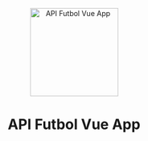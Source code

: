 <p align="center">
  <a href="https://api.futbol" target="_blank">
    <img src="https://user-images.githubusercontent.com/1545490/100528087-b421ba80-31d0-11eb-8ec5-734a7c879cda.png" width="175" alt="API Futbol Vue App"/>
  </a>
</p>

<h1 align="center">
  API Futbol Vue App
</h1>
